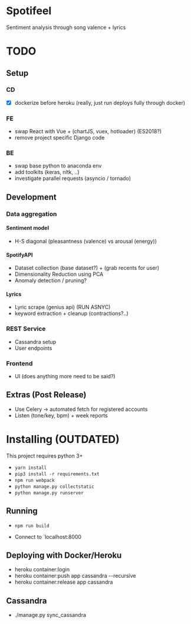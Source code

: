 # Spotifeel
Sentiment analysis through song valence + lyrics

# TODO
## Setup

### CD
- [x] dockerize before heroku (really, just run deploys fully through docker)

### FE
- swap React with Vue + (chartJS, vuex, hotloader) (ES2018?)
- remove project specific Django code

### BE
- swap base python to anaconda env
- add toolkits (keras, nltk, ..)
- investigate parallel requests (asyncio / tornado)

## Development

### Data aggregation

#### Sentiment model
- H-S diagonal (pleasantness (valence) vs arousal (energy))

#### SpotifyAPI
- Dataset collection (base dataset?) + (grab recents for user)
- Dimensionality Reduction using PCA
- Anomaly detection / pruning?

#### Lyrics
- Lyric scrape (genius api) (RUN ASNYC)
- keyword extraction + cleanup (contractions?..)

### REST Service
- Cassandra setup
- User endpoints

### Frontend
- UI (does anything more need to be said?)


## Extras (Post Release)
- Use Celery -> automated fetch for registered accounts
- Listen (tone/key, bpm) + week reports

# Installing (OUTDATED)

This project requires python 3+

* `yarn install`
* `pip3 install -r requirements.txt`
* `npm run webpack`
* `python manage.py collectstatic`
* `python manage.py runserver`

## Running
* `npm run build`
- Connect to `localhost:8000

## Deploying with Docker/Heroku
- heroku container:login
- heroku container:push app cassandra --recursive
- heroku container:release app cassandra

## Cassandra
- ./manage.py sync_cassandra

